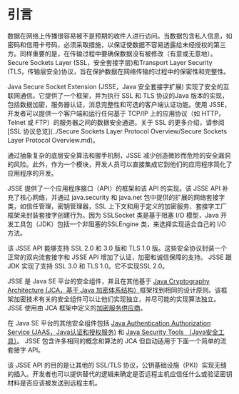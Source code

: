 # 引言

数据在网络上传播很容易被不是预期的收件人进行访问。当数据包含私人信息，如密码和信用卡号码，必须采取措施，以保证使数据不容易透露给未经授权的第三方。同样重要的是，在传输过程中要确保数据没有被修改（有意或无意地）。 Secure Sockets Layer (SSL，安全套接字层)和Transport Layer Security (TLS，传输层安全)协议，旨在保护数据在网络传输的过程中的保密性和完整性。

Java Secure Socket Extension (JSSE，Java 安全套接字扩展) 实现了安全的互联网通信。它提供了一个框架，并为执行 SSL 和 TLS 协议的Java 版本的实现，包括数据加密，服务器认证，消息完整性和可选的客户端认证功能。使用 JSSE，开发者可以提供一个客户端和运行任何基于 TCP/IP 上的应用协议（如 HTTP，Telnet 或 FTP）的服务器之间的数据安全通道。关于 SSL 的更多介绍，请参阅 [SSL 协议总览](../Secure Sockets Layer Protocol Overview/Secure Sockets Layer Protocol Overview.md)。

通过抽象复杂的底层安全算法和握手机制，JSSE 减少创造微妙而危险的安全漏洞的风险。此外，作为一个模块，开发人员可以直接集成它到他们的应用程序简化了应用程序的开发。

JSSE 提供了一个应用程序接口（API）的框架和该 API 的实现。该 JSSE API 补充了核心网络，并通过 java.security 和 java.net 包中提供的扩展的网络套接字类，如信任管理，密钥管理器，SSL 上下文和用于定义的加密服务、套接字工厂框架来封装套接字创建行为。因为 SSLSocket 类是基于阻塞 I/O 模型，Java 开发工具包（JDK）包括一个非阻塞的SSLEngine 类，来选择实现适合自己的 I/O 方法。

该 JSSE API 能够支持 SSL 2.0 和 3.0 版和 TLS 1.0 版。这些安全协议封装一个正常的双向流套接字和 JSSE API 增加了认证，加密和诚信保障的支持。 JSSE 跟 JDK 实现了支持 SSL 3.0 和 TLS 1.0。它不实现SSL 2.0。

JSSE 是 Java SE 平台的安全组件，并且在其他基于 [Java Cryptography Architecture (JCA，基于 Java 加密体系结构）](https://docs.oracle.com/javase/8/docs/technotes/guides/security/crypto/CryptoSpec.html#Design)框架找到相同的设计原则。该框架加密技术有关的安全组件可以让他们实现独立，并尽可能的实现算法独立。 JSSE 使用由 JCA 框架中定义的[加密服务供应商](https://docs.oracle.com/javase/8/docs/technotes/guides/security/crypto/CryptoSpec.html#ProviderArch)。

在 Java SE 平台的其他安全组件包括 [Java Authentication Authorization Service (JAAS，Java认证和授权服务)](https://docs.oracle.com/javase/8/docs/technotes/guides/security/jaas/JAASRefGuide.html) 和 [Java Security Tools （Java安全工具）](https://docs.oracle.com/javase/8/docs/technotes/tools/index.html#security)。 JSSE 包含许多相同的概念和算法的 JCA 但自动适用于下面一个简单的流套接字 API。

该 JSSE API 的目的是让其他的 SSL/TLS 协议，公钥基础设施（PKI）实现无缝的插入。开发者也可以提供替代的逻辑来确定是否远程主机应信任什么或验证密钥材料是否应该被发送到远程主机。